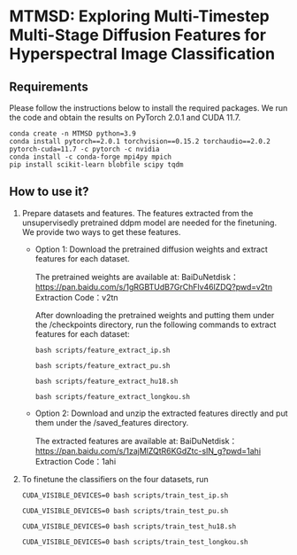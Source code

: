 # MTMSD: Exploring Multi-Timestep Multi-Stage Diffusion Features for Hyperspectral Image Classification

## Requirements
Please follow the instructions below to install the required packages. We run the code and obtain the results on PyTorch 2.0.1 and CUDA 11.7. 
```
conda create -n MTMSD python=3.9
conda install pytorch==2.0.1 torchvision==0.15.2 torchaudio==2.0.2 pytorch-cuda=11.7 -c pytorch -c nvidia
conda install -c conda-forge mpi4py mpich
pip install scikit-learn blobfile scipy tqdm
```

## How to use it?
1. Prepare datasets and features. The features extracted from the unsupervisedly pretrained ddpm model are needed for the finetuning. We provide two ways to get these features.
   
   * Option 1: Download the pretrained diffusion weights and extract features for each dataset.

     The pretrained weights are available at:
     BaiDuNetdisk：https://pan.baidu.com/s/1gRGBTUdB7GrChFlv46lZDQ?pwd=v2tn 
     Extraction Code：v2tn

     After downloading the pretrained weights and putting them under the /checkpoints directory, run the following commands to extract features for each dataset:
     ```
     bash scripts/feature_extract_ip.sh
     ```
     ```
     bash scripts/feature_extract_pu.sh
     ```
     ```
     bash scripts/feature_extract_hu18.sh
     ```
     ```
     bash scripts/feature_extract_longkou.sh
     ```
   
   * Option 2: Download and unzip the extracted features directly and put them under the /saved_features directory.

     The extracted features are available at:
     BaiDuNetdisk： https://pan.baidu.com/s/1zajMlZQtR6KGdZtc-sIN_g?pwd=1ahi
     Extraction Code：1ahi

2. To finetune the classifiers on the four datasets, run

   ```
   CUDA_VISIBLE_DEVICES=0 bash scripts/train_test_ip.sh
   ```
   
   ```
   CUDA_VISIBLE_DEVICES=0 bash scripts/train_test_pu.sh
   ```
   
   ```
   CUDA_VISIBLE_DEVICES=0 bash scripts/train_test_hu18.sh
   ```
   
   ```
   CUDA_VISIBLE_DEVICES=0 bash scripts/train_test_longkou.sh
   ```
